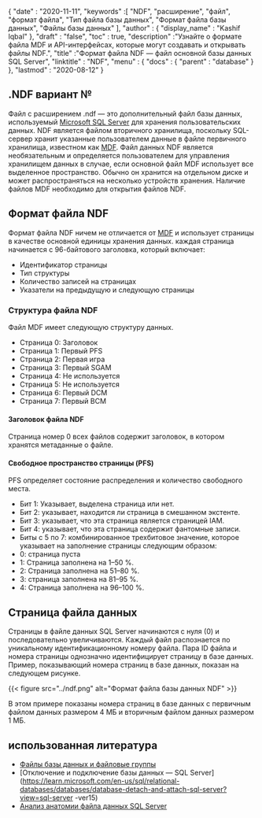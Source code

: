 {
  "date" : "2020-11-11",
  "keywords" :[ "NDF", "расширение", "файл", "формат файла", "Тип файла базы данных", "Формат файла базы данных", "Файлы базы данных" ],
  "author" : {
    "display_name" : "Kashif Iqbal"
},
  "draft" : "false",
  "toc" : true,
  "description" :"Узнайте о формате файла MDF и API-интерфейсах, которые могут создавать и открывать файлы NDF.",
  "title" :"Формат файла NDF — файл основной базы данных SQL Server",
  "linktitle" : "NDF",
  "menu" : {
    "docs" : {
      "parent" : "database"
}
},
  "lastmod" : "2020-08-12"
}

## .NDF вариант №

Файл с расширением .ndf — это дополнительный файл базы данных, используемый [Microsoft SQL Server](https://en.wikipedia.org/wiki/Microsoft_SQL_Server) для хранения пользовательских данных. NDF является файлом вторичного хранилища, поскольку SQL-сервер хранит указанные пользователем данные в файле первичного хранилища, известном как [MDF](/ru/database/mdf/). Файл данных NDF является необязательным и определяется пользователем для управления хранилищем данных в случае, если основной файл MDF использует все выделенное пространство. Обычно он хранится на отдельном диске и может распространяться на несколько устройств хранения. Наличие файлов MDF необходимо для открытия файлов NDF.

## Формат файла NDF

Формат файла NDF ничем не отличается от [MDF](/ru/database/mdf/) и использует страницы в качестве основной единицы хранения данных. каждая страница начинается с 96-байтового заголовка, который включает:

* Идентификатор страницы
* Тип структуры
* Количество записей на страницах
* Указатели на предыдущую и следующую страницы

### Структура файла NDF

Файл MDF имеет следующую структуру данных.

* Страница 0: Заголовок
* Страница 1: Первый PFS
* Страница 2: Первая игра
* Страница 3: Первый SGAM
* Страница 4: Не используется
* Страница 5: Не используется
* Страница 6: Первый DCM
* Страница 7: Первый BCM

#### Заголовок файла NDF

Страница номер 0 всех файлов содержит заголовок, в котором хранятся метаданные о файле.

#### Свободное пространство страницы (PFS)
PFS определяет состояние распределения и количество свободного места.

* Бит 1: Указывает, выделена страница или нет.
* Бит 2: указывает, находится ли страница в смешанном экстенте.
* Бит 3: указывает, что эта страница является страницей IAM.
* Бит 4: указывает, что эта страница содержит фантомные записи.
* Биты с 5 по 7: комбинированное трехбитовое значение, которое указывает на заполнение страницы следующим образом:
* 0: страница пуста
* 1: Страница заполнена на 1–50 %.
* 2: Страница заполнена на 51–80 %.
* 3: страница заполнена на 81–95 %.
* 4: Страница заполнена на 96–100 %.

## Страница файла данных

Страницы в файле данных SQL Server начинаются с нуля (0) и последовательно увеличиваются. Каждый файл распознается по уникальному идентификационному номеру файла. Пара ID файла и номера страницы однозначно идентифицирует страницу в базе данных. Пример, показывающий номера страниц в базе данных, показан на следующем рисунке.

{{< figure src="../ndf.png" alt="Формат файла базы данных NDF" >}}

В этом примере показаны номера страниц в базе данных с первичным файлом данных размером 4 МБ и вторичным файлом данных размером 1 МБ.

## использованная литература

* [Файлы базы данных и файловые группы](https://learn.microsoft.com/en-us/sql/relational-databases/databases/database-files-and-filegroups?view=sql-server-ver16)
* [Отключение и подключение базы данных — SQL Server](https://learn.microsoft.com/en-us/sql/relational-databases/databases/database-detach-and-attach-sql-server?view=sql-server -ver15)
* [Анализ анатомии файла данных SQL Server](https://blog.pythian.com/analyzing-sql-server-data-file-anatomy/)

